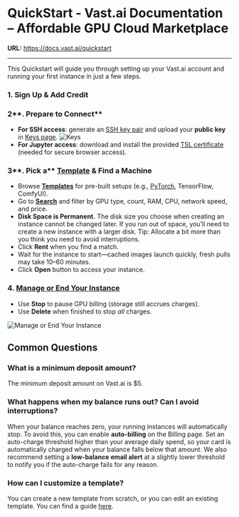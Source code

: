 # QuickStart - Vast.ai Documentation – Affordable GPU Cloud Marketplace

**URL:** https://docs.vast.ai/quickstart

---

This Quickstart will guide you through setting up your Vast.ai account and running your first instance in just a few steps.

### 1\. Sign Up & Add Credit

### 2**. Prepare to Connect**

*   **For SSH access**: generate an [SSH key pair](https://docs.vast.ai/instances/sshscp) and upload your **public key** in [Keys page](https://cloud.vast.ai/manage-keys/). ![Keys](https://mintcdn.com/vastai-80aa3a82/KWV1TCiq0zjC57hU/images/guides-overview-quick-start-3.webp?fit=max&auto=format&n=KWV1TCiq0zjC57hU&q=85&s=5b7bd06c9d287c89754a598a2be3c360)
*   **For Jupyter access**: download and install the provided [TSL certificate](https://docs.vast.ai/instances/jupyter#1SmCz) (needed for secure browser access).

### 3**. Pick a** [**Template**](https://docs.vast.ai/templates) **& Find a Machine**

*   Browse [**Templates**](https://cloud.vast.ai/templates/) for pre-built setups (e.g., [PyTorch](https://docs.vast.ai/pytorch), TensorFlow, ComfyUI).
*   Go to [**Search**](https://cloud.vast.ai/create/) and filter by GPU type, count, RAM, CPU, network speed, and price.
*   **Disk Space is Permanent.** The disk size you choose when creating an instance cannot be changed later. If you run out of space, you’ll need to create a new instance with a larger disk. Tip: Allocate a bit more than you think you need to avoid interruptions.
*   Click **Rent** when you find a match.
*   Wait for the instance to start—cached images launch quickly, fresh pulls may take 10–60 minutes.
*   Click **Open** button to access your instance.

### **4\.** [**Manage or End Your Instance**](https://docs.vast.ai/instances-guide)

*   Use **Stop** to pause GPU billing (storage still accrues charges).
*   Use **Delete** when finished to stop _all_ charges.

![Manage or End Your Instance](https://mintcdn.com/vastai-80aa3a82/KWV1TCiq0zjC57hU/images/guides-overview-quick-start-4.webp?fit=max&auto=format&n=KWV1TCiq0zjC57hU&q=85&s=5924a1a46183b876b909daf802c07841)

## Common Questions

### What is a minimum deposit amount?

The minimum deposit amount on Vast.ai is $5.

### What happens when my balance runs out? Can I avoid interruptions?

When your balance reaches zero, your running instances will automatically stop. To avoid this, you can enable **auto-billing** on the Billing page. Set an auto-charge threshold higher than your average daily spend, so your card is automatically charged when your balance falls below that amount. We also recommend setting a **low-balance email alert** at a slightly lower threshold to notify you if the auto-charge fails for any reason.

### How can I customize a template?

You can create a new template from scratch, or you can edit an existing template. You can find a guide [here](https://docs.vast.ai/templates#LrOME).